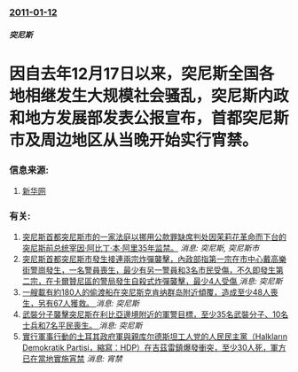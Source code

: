 ### [2011-01-12](/news/2011/01/12/index.md)

##### 突尼斯
# 因自去年12月17日以来，突尼斯全国各地相继发生大规模社会骚乱，突尼斯内政和地方发展部发表公报宣布，首都突尼斯市及周边地区从当晚开始实行宵禁。




### 信息来源:

1. [新华网](http://news.xinhuanet.com/world/2011-01/13/c_12974397.htm)

### 有关:

1. [突尼斯首都突尼斯市的一家法庭以挪用公款罪缺席判处因茉莉花革命而下台的突尼斯前总统宰因·阿比丁·本·阿里35年监禁。](/news/2011/06/20/突尼斯首都突尼斯市的一家法庭以挪用公款罪缺席判处因茉莉花革命而下台的突尼斯前总统宰因-阿比丁-本-阿里35年监禁.md) _消息: 突尼斯, 突尼斯市_
2. [ 突尼斯首都突尼斯市發生接連兩宗炸彈襲擊，內政部指第一宗在市中心戴高樂街警崗發生，一名警員喪生，最少有另一警員和3名市民受傷，不久即發生第二宗，在卡爾贊尼區的警局發生自殺式炸彈襲擊，最少4人受傷 ](/news/2019/06/27/突尼斯首都突尼斯市發生接連兩宗炸彈襲擊-內政部指第一宗在市中心戴高樂街警崗發生-一名警員喪生-最少有另一警員和3名市民.md) _消息: 突尼斯_
3. [一艘載有約180人的偷渡船在突尼斯克肯纳群岛附近傾覆，造成至少48人喪生，另有67人獲救。 ](/news/2018/06/3/一艘載有約180人的偷渡船在突尼斯克肯纳群岛附近傾覆-造成至少48人喪生-另有67人獲救.md) _消息: 突尼斯_
4. [武裝分子襲擊突尼斯在利比亞邊境附近的軍警目標，至少35名武裝分子、10名士兵和7名平民喪生。 ](/news/2016/03/7/武裝分子襲擊突尼斯在利比亞邊境附近的軍警目標-至少35名武裝分子-10名士兵和7名平民喪生.md) _消息: 突尼斯_
5. [實行軍事行動的土耳其政府軍與親库尔德斯坦工人党的人民民主黨（Halkların Demokratik Partisi，縮寫：HDP）在吉茲雷鎮爆發衝突，至少30人死，軍方已在當地實施宵禁](/news/2015/09/8/實行軍事行動的土耳其政府軍與親库尔德斯坦工人党的人民民主黨-Halkların-Demokratik-Partisi-縮.md) _消息: 宵禁_
